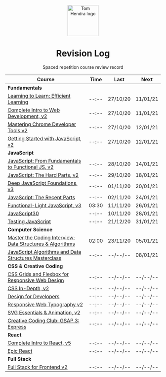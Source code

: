 <div align=center>
<img alt="Tom Hendra logo" src="https://res.cloudinary.com/tomhendra/image/upload/v1567091669/tomhendra-logo/tomhendra-logo-round-1024.png" width="100" />
<h1>Revision Log</h1>
<p>Spaced repetition course review record</p>
</div>

| Course                                                                                                                   | Time  | Last     | Next     |
| ------------------------------------------------------------------------------------------------------------------------ | ----- | -------- | -------- |
| **Fundamentals**                                                                                                         |       |          |          |
| [Learning to Learn: Efficient Learning](10-learning-to-learn)                                                            | --:-- | 27/10/20 | 11/01/21 |
| [Complete Intro to Web Development, v2](14-fem-beginner/1-complete-intro-to-web-development-v2)                          | --:-- | 27/10/20 | 11/01/21 |
| [Mastering Chrome Developer Tools v2](14-fem-beginner/5-mastering-chrome-developer-tools-v2)                             | --:-- | 27/10/20 | 12/01/21 |
| [Getting Started with JavaScript, v2](14-fem-beginner/2-getting-started-with-javascript-v2)                              | --:-- | 27/10/20 | 12/01/21 |
| **JavaScript**                                                                                                           |       |          |          |
| [JavaScript: From Fundamentals to Functional JS, v2](14-fem-beginner/4-javascript-from-fundamentals-to-functional-js-v2) | --:-- | 28/10/20 | 14/01/21 |
| [JavaScript: The Hard Parts, v2](15-fem-professional/1-javascript-the-hard-parts-v2)                                     | --:-- | 29/10/20 | 18/01/21 |
| [Deep JavaScript Foundations, v3](15-fem-professional/2-deep-javascript-foundations-v3)                                  | --:-- | 01/11/20 | 20/01/21 |
| [JavaScript: The Recent Parts](15-fem-professional/3-javascript-the-recent-parts)                                        | --:-- | 02/11/20 | 24/01/21 |
| [Functional-Light JavaScript, v3](15-fem-professional/5-functional-light-javascript-v3)                                  | 03:30 | 11/11/20 | 26/01/21 |
| [JavaScript30](18-javascript30)                                                                                          | --:-- | 10/11/20 | 28/01/21 |
| [Testing JavaScript](19-testing-javascript)                                                                              | --:-- | 21/12/20 | 31/01/21 |
| **Computer Science**                                                                                                     |       |          |          |
| [Master the Coding Interview: Data Structures & Algorithms](11-master-the-coding-interview)                              | 02:00 | 23/11/20 | 05/01/21 |
| [JavaScript Algorithms and Data Structures Masterclass](3-algorithms-and-data-structures)                                | --:-- | --/--/-- | 08/01/21 |
| **CSS & Creative Coding**                                                                                                |       |          |          |
| [CSS Grids and Flexbox for Responsive Web Design](14-fem-beginner/3-css-grids-and-flexbox-for-responsive-web-design)     | --:-- | --/--/-- | --/--/-- |
| [CSS In-Depth, v2](15-fem-professional/6-css-in-depth-v2)                                                                | --:-- | --/--/-- | --/--/-- |
| [Design for Developers](16-fem-design-to-code/1-design-for-developers)                                                   | --:-- | --/--/-- | --/--/-- |
| [Responsive Web Typography v2](16-fem-design-to-code/2-responsive-web-typography-v2)                                     | --:-- | --/--/-- | --/--/-- |
| [SVG Essentials & Animation, v2](16-fem-design-to-code/3-svg-essentials-and-animation-v2)                                | --:-- | --/--/-- | --/--/-- |
| [Creative Coding Club: GSAP 3: Express](17-ccc-gsap-3/1-express)                                                         | --:-- | --/--/-- | --/--/-- |
| **React**                                                                                                                |       |          |          |
| [Complete Intro to React, v5](15-fem-professional)                                                                       | --:-- | --/--/-- | --/--/-- |
| [Epic React](20-epic-react)                                                                                              | --:-- | --/--/-- | --/--/-- |
| **Full Stack**                                                                                                           |       |          |          |
| [Full Stack for Frontend v2](15-fem-professional/7-full-stack-for-front-end-engineers-v2)                                | --:-- | --/--/-- | --/--/-- |

